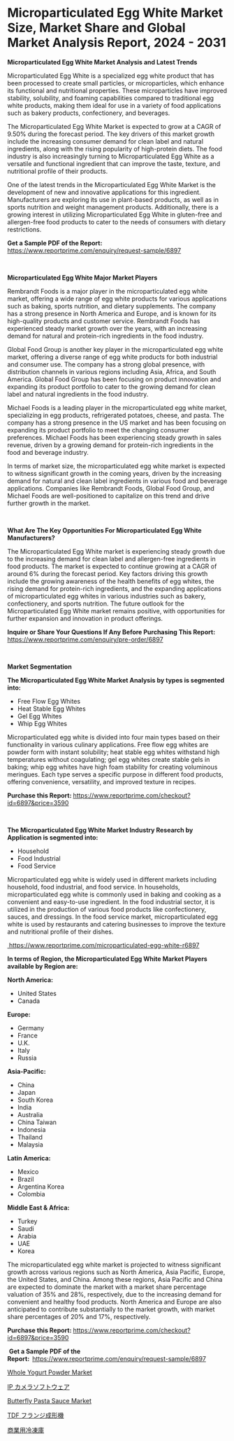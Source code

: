 <p><h1>Microparticulated Egg White Market Size, Market Share and Global Market Analysis Report, 2024 - 2031</h1></p><p><strong>Microparticulated Egg White Market Analysis and Latest Trends</strong></p>
<p><p>Microparticulated Egg White is a specialized egg white product that has been processed to create small particles, or microparticles, which enhance its functional and nutritional properties. These microparticles have improved stability, solubility, and foaming capabilities compared to traditional egg white products, making them ideal for use in a variety of food applications such as bakery products, confectionery, and beverages.</p><p>The Microparticulated Egg White Market is expected to grow at a CAGR of 9.50% during the forecast period. The key drivers of this market growth include the increasing consumer demand for clean label and natural ingredients, along with the rising popularity of high-protein diets. The food industry is also increasingly turning to Microparticulated Egg White as a versatile and functional ingredient that can improve the taste, texture, and nutritional profile of their products.</p><p>One of the latest trends in the Microparticulated Egg White Market is the development of new and innovative applications for this ingredient. Manufacturers are exploring its use in plant-based products, as well as in sports nutrition and weight management products. Additionally, there is a growing interest in utilizing Microparticulated Egg White in gluten-free and allergen-free food products to cater to the needs of consumers with dietary restrictions.</p></p>
<p><strong>Get a Sample PDF of the Report:&nbsp;</strong> <a href="https://www.reportprime.com/enquiry/request-sample/6897">https://www.reportprime.com/enquiry/request-sample/6897</a></p>
<p>&nbsp;</p>
<p><strong>Microparticulated Egg White Major Market Players</strong></p>
<p><p>Rembrandt Foods is a major player in the microparticulated egg white market, offering a wide range of egg white products for various applications such as baking, sports nutrition, and dietary supplements. The company has a strong presence in North America and Europe, and is known for its high-quality products and customer service. Rembrandt Foods has experienced steady market growth over the years, with an increasing demand for natural and protein-rich ingredients in the food industry.</p><p>Global Food Group is another key player in the microparticulated egg white market, offering a diverse range of egg white products for both industrial and consumer use. The company has a strong global presence, with distribution channels in various regions including Asia, Africa, and South America. Global Food Group has been focusing on product innovation and expanding its product portfolio to cater to the growing demand for clean label and natural ingredients in the food industry.</p><p>Michael Foods is a leading player in the microparticulated egg white market, specializing in egg products, refrigerated potatoes, cheese, and pasta. The company has a strong presence in the US market and has been focusing on expanding its product portfolio to meet the changing consumer preferences. Michael Foods has been experiencing steady growth in sales revenue, driven by a growing demand for protein-rich ingredients in the food and beverage industry.</p><p>In terms of market size, the microparticulated egg white market is expected to witness significant growth in the coming years, driven by the increasing demand for natural and clean label ingredients in various food and beverage applications. Companies like Rembrandt Foods, Global Food Group, and Michael Foods are well-positioned to capitalize on this trend and drive further growth in the market.</p></p>
<p>&nbsp;</p>
<p><strong>What Are The Key Opportunities For Microparticulated Egg White Manufacturers?</strong></p>
<p><p>The Microparticulated Egg White market is experiencing steady growth due to the increasing demand for clean label and allergen-free ingredients in food products. The market is expected to continue growing at a CAGR of around 6% during the forecast period. Key factors driving this growth include the growing awareness of the health benefits of egg whites, the rising demand for protein-rich ingredients, and the expanding applications of microparticulated egg whites in various industries such as bakery, confectionery, and sports nutrition. The future outlook for the Microparticulated Egg White market remains positive, with opportunities for further expansion and innovation in product offerings.</p></p>
<p><strong>Inquire or Share Your Questions If Any Before Purchasing This Report:</strong> <a href="https://www.reportprime.com/enquiry/pre-order/6897">https://www.reportprime.com/enquiry/pre-order/6897</a></p>
<p>&nbsp;</p>
<p><strong>Market Segmentation</strong></p>
<p><strong>The Microparticulated Egg White Market Analysis by types is segmented into:</strong></p>
<p><ul><li>Free Flow Egg Whites</li><li>Heat Stable Egg Whites</li><li>Gel Egg Whites</li><li>Whip Egg Whites</li></ul></p>
<p><p>Microparticulated egg white is divided into four main types based on their functionality in various culinary applications. Free flow egg whites are powder form with instant solubility; heat stable egg whites withstand high temperatures without coagulating; gel egg whites create stable gels in baking; whip egg whites have high foam stability for creating voluminous meringues. Each type serves a specific purpose in different food products, offering convenience, versatility, and improved texture in recipes.</p></p>
<p><strong>Purchase this Report:&nbsp;</strong><a href="https://www.reportprime.com/checkout?id=6897&price=3590">https://www.reportprime.com/checkout?id=6897&price=3590</a></p>
<p>&nbsp;</p>
<p><strong>The Microparticulated Egg White Market Industry Research by Application is segmented into:</strong></p>
<p><ul><li>Household</li><li>Food Industrial</li><li>Food Service</li></ul></p>
<p><p>Microparticulated egg white is widely used in different markets including household, food industrial, and food service. In households, microparticulated egg white is commonly used in baking and cooking as a convenient and easy-to-use ingredient. In the food industrial sector, it is utilized in the production of various food products like confectionery, sauces, and dressings. In the food service market, microparticulated egg white is used by restaurants and catering businesses to improve the texture and nutritional profile of their dishes.</p></p>
<p><a href="https://www.reportprime.com/microparticulated-egg-white-r6897">&nbsp;https://www.reportprime.com/microparticulated-egg-white-r6897</a></p>
<p><strong>In terms of Region, the Microparticulated Egg White Market Players available by Region are:</strong></p>
<p>
    <p> <strong> North America: </strong>
        <ul>
            <li>United States</li>
            <li>Canada</li>
        </ul>
        </p> 
    <p> <strong> Europe: </strong>
        <ul>
            <li>Germany</li>
            <li>France</li>
            <li>U.K.</li>
            <li>Italy</li>
            <li>Russia</li>
        </ul>
        </p> 
    <p> <strong> Asia-Pacific: </strong>
        <ul>
            <li>China</li>
            <li>Japan</li>
            <li>South Korea</li>
            <li>India</li>
            <li>Australia</li>
            <li>China Taiwan</li>
            <li>Indonesia</li>
            <li>Thailand</li>
            <li>Malaysia</li>
        </ul>
        </p> 
    <p> <strong> Latin America: </strong>
        <ul>
            <li>Mexico</li>
            <li>Brazil</li>
            <li>Argentina Korea</li>
            <li>Colombia</li>
        </ul>
        </p> 
    <p> <strong> Middle East & Africa: </strong>
        <ul>
            <li>Turkey</li>
            <li>Saudi</li>
            <li>Arabia</li>
            <li>UAE</li>
            <li>Korea</li>
        </ul>
    </p>
    </p>
<p><p>The microparticulated egg white market is projected to witness significant growth across various regions such as North America, Asia Pacific, Europe, the United States, and China. Among these regions, Asia Pacific and China are expected to dominate the market with a market share percentage valuation of 35% and 28%, respectively, due to the increasing demand for convenient and healthy food products. North America and Europe are also anticipated to contribute substantially to the market growth, with market share percentages of 20% and 17%, respectively.</p></p>
<p><strong>Purchase this Report: </strong><a href="https://www.reportprime.com/checkout?id=6897&price=3590">https://www.reportprime.com/checkout?id=6897&price=3590</a></p>
<p>&nbsp;<strong>Get a Sample PDF of the Report:&nbsp;&nbsp;</strong><a href="https://www.reportprime.com/enquiry/request-sample/6897">https://www.reportprime.com/enquiry/request-sample/6897</a></p>
<p><strong></strong></p>
<p><p><a href="https://github.com/marthawweekle/Market-Research-Report-List-1/blob/main/whole-yogurt-powder-market.md">Whole Yogurt Powder Market</a></p><p><a href="https://medium.com/@attyourniture/ip%E3%82%AB%E3%83%A1%E3%83%A9%E3%82%BD%E3%83%95%E3%83%88%E3%82%A6%E3%82%A7%E3%82%A2%E5%B8%82%E5%A0%B4-2031%E5%B9%B4%E3%81%BE%E3%81%A7%E3%81%AE%E6%88%90%E5%8A%9F%E3%81%99%E3%82%8B%E3%83%93%E3%82%B8%E3%83%8D%E3%82%B9%E6%88%A6%E7%95%A5%E4%BA%88%E6%B8%AC%E3%81%AE%E9%8D%B5-6451e197d25b">IP カメラソフトウェア</a></p><p><a href="https://github.com/SheilaBruen2023/Market-Research-Report-List-1/blob/main/butterfly-pasta-sauce-market.md">Butterfly Pasta Sauce Market</a></p><p><a href="https://github.com/zjkmgcs938405/Market-Research-Report-List-2/blob/main/959482875702.md">TDF フランジ成形機</a></p><p><a href="https://medium.com/@demarcuskuhlman/%E5%95%86%E7%94%A8%E5%86%B7%E5%87%8D%E5%BA%AB%E5%B8%82%E5%A0%B4-%E3%82%BF%E3%82%A4%E3%83%97-%E3%82%A2%E3%83%97%E3%83%AA%E3%82%B1%E3%83%BC%E3%82%B7%E3%83%A7%E3%83%B3-%E5%9C%B0%E7%90%86%E3%81%AB%E3%82%88%E3%82%8B%E5%8C%85%E6%8B%AC%E7%9A%84%E3%81%AA%E8%A9%95%E4%BE%A1-6831277b2ba9">商業用冷凍庫</a></p></p>